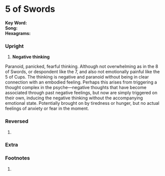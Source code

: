 # 5 of Swords

**Key Word:**   
**Song:**   
**Hexagrams:** 



### Upright

1) **Negative thinking**

Paranoid, panicked, fearful thinking. Although not overwhelming as in the 8 of Swords, or despondent like the 7, and also not emotionally painful like the 5 of Cups. The thinking is negative and paranoid without being in clear connection with an embodied feeling. Perhaps this arises from triggering a thought complex in the psyche—negative thoughts that have become associated through past negative feelings, but now are simply triggered on their own, inducing the negative thinking without the accompanying emotional state. Potentially brought on by tiredness or hunger, but no actual feelings of anxiety or fear in the moment.



### Reversed

1) 



### Extra





### Footnotes

1. 


